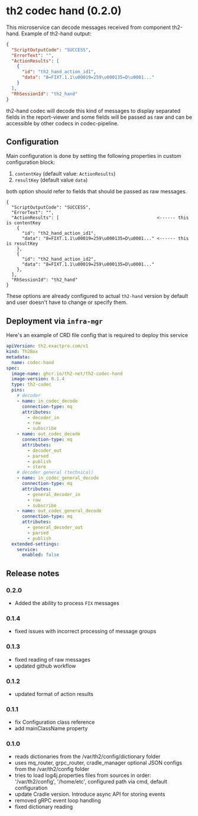 # th2 codec hand (0.2.0)

This microservice can decode messages received from component th2-hand.
Example of th2-hand output:

```json
{
  "ScriptOutputCode": "SUCCESS",
  "ErrorText": "",
  "ActionResults": [
    {
      "id": "th2_hand_action_id1",
      "data": "8=FIXT.1.1\u00019=259\u000135=D\u0001..."
    }
  ],
  "RhSessionId": "th2_hand"
}
```
th2-hand codec will decode this kind of messages to display separated fields
in the report-viewer and some fields will be passed as raw and can be accessible by other codecs in codec-pipeline.

## Configuration

Main configuration is done by setting the following properties in custom configuration block:

1. `contentKey` (default value: `ActionResults`)
2. `resultKey` (default value `data`)

both option should refer to fields that should be passed as raw messages.

```
{
  "ScriptOutputCode": "SUCCESS",
  "ErrorText": "",
  "ActionResults": [                                     <------ this is contentKey
    {
      "id": "th2_hand_action_id1",
      "data": "8=FIXT.1.1\u00019=259\u000135=D\u0001..." <------ this is resultKey
    },
    {
      "id": "th2_hand_action_id2",
      "data": "8=FIXT.1.1\u00019=259\u000135=D\u0001..."
    },
  ],
  "RhSessionId": "th2_hand"
}
```

These options are already configured to actual `th2-hand` version by default and user doesn't have to change or specify them. 


## Deployment via `infra-mgr`

Here's an example of CRD file config that is required to deploy this service

```yaml
apiVersion: th2.exactpro.com/v1
kind: Th2Box
metadata:
  name: codec-hand
spec:
  image-name: ghcr.io/th2-net/th2-codec-hand
  image-version: 0.1.4
  type: th2-codec
  pins:
    # decoder
    - name: in_codec_decode
      connection-type: mq
      attributes:
        - decoder_in
        - raw
        - subscribe
    - name: out_codec_decode
      connection-type: mq
      attributes:
        - decoder_out
        - parsed
        - publish
        - store
    # decoder general (technical)
    - name: in_codec_general_decode
      connection-type: mq
      attributes:
        - general_decoder_in
        - raw
        - subscribe
    - name: out_codec_general_decode
      connection-type: mq
      attributes:
        - general_decoder_out
        - parsed
        - publish
  extended-settings:
    service:
      enabled: false
```

## Release notes

### 0.2.0

+ Added the ability to process `FIX` messages

### 0.1.4

+ fixed issues with incorrect processing of message groups

### 0.1.3

+ fixed reading of raw messages
+ updated github workflow

### 0.1.2

+ updated format of action results

### 0.1.1

+ fix Configuration class reference
+ add mainClassName property

### 0.1.0

+ reads dictionaries from the /var/th2/config/dictionary folder
+ uses mq_router, grpc_router, cradle_manager optional JSON configs from the /var/th2/config folder
+ tries to load log4j.properties files from sources in order: '/var/th2/config', '/home/etc', configured path via cmd, default configuration
+ update Cradle version. Introduce async API for storing events
+ removed gRPC event loop handling
+ fixed dictionary reading
